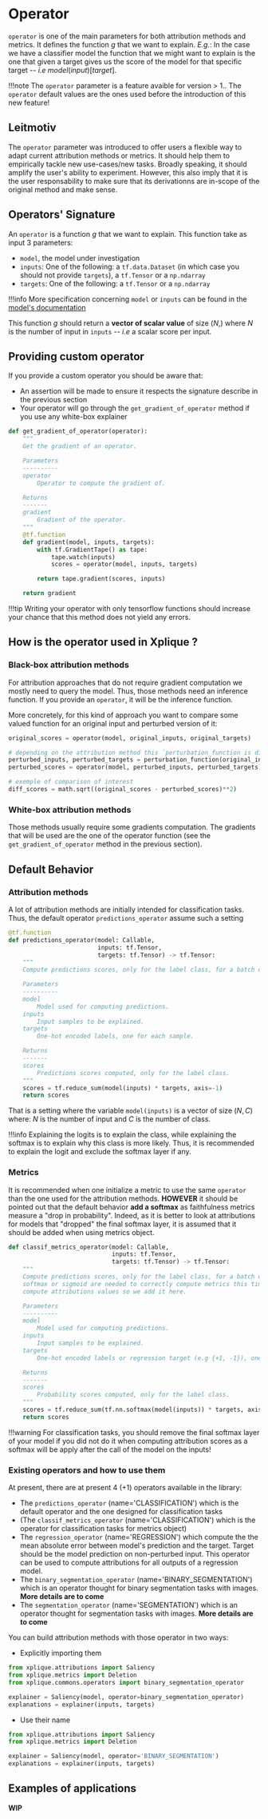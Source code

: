 # Operator

`operator` is one of the main parameters for both attribution methods and metrics. It defines the function $g$ that we want to explain. *E.g.*: In the case we have a classifier model the function that we might want to explain is the one that given a target gives us the score of the model for that specific target -- *i.e* $model(input)[target]$.

!!!note
    The `operator` parameter is a feature avaible for version > $1.$. The `operator` default values are the ones used before the introduction of this new feature!

## Leitmotiv

The `operator` parameter was introduced to offer users a flexible way to adapt current attribution methods or metrics. It should help them to empirically tackle new use-cases/new tasks. Broadly speaking, it should amplify the user's ability to experiment. However, this also imply that it is the user responsability to make sure that its derivationns are in-scope of the original method and make sense.  

## Operators' Signature

An `operator` is a function $g$ that we want to explain. This function take as input $3$ parameters:

- `model`, the model under investigation
- `inputs`: One of the following: a `tf.data.Dataset` (in which case you should not provide `targets`), a `tf.Tensor` or a `np.ndarray`
- `targets`: One of the following: a `tf.Tensor` or a `np.ndarray`

!!!info
    More specification concerning `model` or `inputs` can be found in the [model's documentation](../model/)

This function $g$ should return a **vector of scalar value** of size $(N,)$ where $N$ is the number of input in `inputs` -- *i.e* a scalar score per input.

## Providing custom operator

If you provide a custom operator you should be aware that:

- An assertion will be made to ensure it respects the signature describe in the previous section
- Your operator will go through the `get_gradient_of_operator` method if you use any white-box explainer

```python
def get_gradient_of_operator(operator):
    """
    Get the gradient of an operator.

    Parameters
    ----------
    operator
        Operator to compute the gradient of.

    Returns
    -------
    gradient
        Gradient of the operator.
    """
    @tf.function
    def gradient(model, inputs, targets):
        with tf.GradientTape() as tape:
            tape.watch(inputs)
            scores = operator(model, inputs, targets)

        return tape.gradient(scores, inputs)

    return gradient
```

!!!tip
    Writing your operator with only tensorflow functions should increase your chance that this method does not yield any errors.

## How is the operator used in Xplique ?

### Black-box attribution methods

For attribution approaches that do not require gradient computation we mostly need to query the model. Thus, those methods need an inference function. If you provide an `operator`, it will be the inference function.

More concretely, for this kind of approach you want to compare some valued function for an original input and perturbed version of it:

```python
original_scores = operator(model, original_inputs, original_targets)

# depending on the attribution method this `perturbation_function is different`
perturbed_inputs, perturbed_targets = perturbation_function(original_inputs, original_targets)
perturbed_scores = operator(model, perturbed_inputs, perturbed_targets)

# exemple of comparison of interest
diff_scores = math.sqrt((original_scores - perturbed_scores)**2)
```

### White-box attribution methods

Those methods usually require some gradients computation. The gradients that will be used are the one of the operator function (see the `get_gradient_of_operator` method in the previous section). 

## Default Behavior

### Attribution methods

A lot of attribution methods are initially intended for classification tasks. Thus, the default operator `predictions_operator` assume such a setting

```python
@tf.function
def predictions_operator(model: Callable,
                         inputs: tf.Tensor,
                         targets: tf.Tensor) -> tf.Tensor:
    """
    Compute predictions scores, only for the label class, for a batch of samples.

    Parameters
    ----------
    model
        Model used for computing predictions.
    inputs
        Input samples to be explained.
    targets
        One-hot encoded labels, one for each sample.

    Returns
    -------
    scores
        Predictions scores computed, only for the label class.
    """
    scores = tf.reduce_sum(model(inputs) * targets, axis=-1)
    return scores
```

That is a setting where the variable `model(inputs)` is a vector of size $(N, C)$ where: $N$ is the number of input and $C$ is the number of class.

!!!info
    Explaining the logits is to explain the class, while explaining the softmax is to explain why this class is more likely. Thus, it is recommended to explain the logit and exclude the softmax layer if any.

### Metrics

It is recommended when one initialize a metric to use the same `operator` than the one used for the attribution methods. **HOWEVER** it should be pointed out that the default behavior **add a softmax** as faithfulness metrics measure a "drop in probability". Indeed, as it is better to look at attributions for models that "dropped" the final softmax layer, it is assumed that it should be added when using metrics object.

```python
def classif_metrics_operator(model: Callable,
                             inputs: tf.Tensor,
                             targets: tf.Tensor) -> tf.Tensor:
    """
    Compute predictions scores, only for the label class, for a batch of samples. However, this time
    softmax or sigmoid are needed to correctly compute metrics this time while it was remove to
    compute attributions values so we add it here.

    Parameters
    ----------
    model
        Model used for computing predictions.
    inputs
        Input samples to be explained.
    targets
        One-hot encoded labels or regression target (e.g {+1, -1}), one for each sample.

    Returns
    -------
    scores
        Probability scores computed, only for the label class.
    """
    scores = tf.reduce_sum(tf.nn.softmax(model(inputs)) * targets, axis=-1)
    return scores
```

!!!warning
    For classification tasks, you should remove the final softmax layer of your model if you did not do it when computing attribution scores as a softmax will be apply after the call of the model on the inputs!

### Existing operators and how to use them

At present, there are at present 4 (+1) operators available in the library:

- The `predictions_operator` (name='CLASSIFICATION') which is the default operator and the one designed for classification tasks
- (The `classif_metrics_operator` (name='CLASSIFICATION') which is the operator for classification tasks for metrics object)
- The `regression_operator` (name='REGRESSION') which compute the the mean absolute error between model's prediction and the target. Target should be the model prediction on non-perturbed input. This operator can be used to compute attributions for all outputs of a regression model.
- The `binary_segmentation_operator` (name='BINARY_SEGMENTATION') which is an operator thought for binary segmentation tasks with images. **More details are to come**
- The `segmentation_operator` (name='SEGMENTATION') which is an operator thought for segmentation tasks with images. **More details are to come**

You can build attribution methods with those operator in two ways:

- Explicitly importing them

```python
from xplique.attributions import Saliency
from xplique.metrics import Deletion
from xplique.commons.operators import binary_segmentation_operator

explainer = Saliency(model, operator=binary_segmentation_operator)
explanations = explainer(inputs, targets)
```

- Use their name

```python
from xplique.attributions import Saliency
from xplique.metrics import Deletion

explainer = Saliency(model, operator='BINARY_SEGMENTATION')
explanations = explainer(inputs, targets)
```

## Examples of applications

**WIP**

